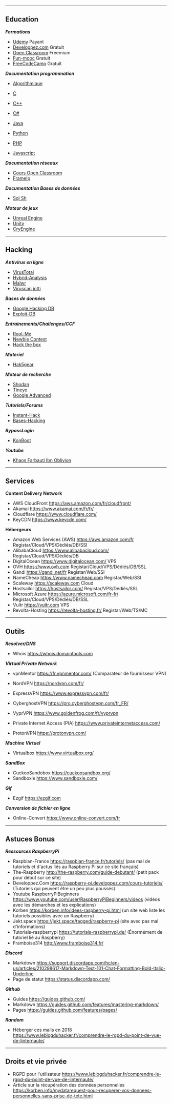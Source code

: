 ---------------------------------------------------------------------------------------------------------

## Education

__*Formations*__
- [Udemy](https://www.udemy.com) Payant
- [Developpez.com](https://www.developpez.com) Gratuit
- [Open Classroom](https://openclassrooms.com) Freemium
- [Fun-mooc](https://www.fun-mooc.fr) Gratuit
- [FreeCodeCamp](https://www.freecodecamp.org/) Gratuit

__*Documentation programmation*__

- [Algorithmique](https://openclassrooms.com/courses/decouvrez-le-fonctionnement-des-algorithmes)

- [C](https://openclassrooms.com/courses/apprenez-a-programmer-en-c)
- [C++](https://openclassrooms.com/courses/programmez-avec-le-langage-c)
- [C#](https://openclassrooms.com/courses/programmez-en-oriente-objet-avec-c)
- [Java](https://openclassrooms.com/courses/apprenez-a-programmer-en-java)
- [Python](https://openclassrooms.com/courses/apprenez-a-programmer-en-python)
- [PHP](https://openclassrooms.com/courses/programmez-en-oriente-objet-en-php)
- [Javascript](https://openclassrooms.com/courses/apprenez-a-coder-avec-javascript)

__*Documentation réseaux*__
- [Cours Open Classroom](https://openclassrooms.com/courses/apprenez-le-fonctionnement-des-reseaux-tcp-ip)
- [FrameIp](http://www.frameip.com/)

__*Documentation Bases de données*__
- [Sql Sh](https://sql.sh/)


__*Moteur de jeux*__
- [Unreal Engine](https://www.unrealengine.com)
- [Unity](https://unity3d.com/fr/)
- [CryEngine](https://www.cryengine.com/)

---------------------------------------------------------------------------------------------------------

## Hacking

__*Antivirus en ligne*__
- [VirusTotal](https://www.virustotal.com/fr/)
- [Hybrid-Analysis](https://www.hybrid-analysis.com/)
- [Malwr](https://malwr.com/)
- [Viruscan jotti](https://virusscan.jotti.org/fr)

__*Bases de données*__ 
- [Google Hacking DB](https://www.exploit-db.com/google-hacking-database)
- [Exploit-DB](https://www.exploit-db.com)

__*Entrainements/Challenges/CCF*__
- [Root-Me](https://www.root-me.org)
- [Newbie Contest](https://www.newbiecontest.org)
- [Hack the box](https://www.hackthebox.eu)

__*Materiel*__
- [Hak5gear](https://hakshop.com)

__*Moteur de recherche*__
- [Shodan](https://www.shodan.io)
- [Tineye](https://tineye.com)
- [Google Advanced](https://www.google.fr/advanced_search)

__*Tutoriels/Forums*__
- [Instant-Hack](https://instant-hack.to)
- [Bases-Hacking](http://bases-hacking.org)

__*BypassLogin*__
- [KonBoot](http://piotrbania.com/all/kon-boot)

__*Youtube*__
- [Khaos Farbauti Ibn Oblivion](https://www.youtube.com/user/brumadar/)

---------------------------------------------------------------------------------------------------------

## Services

__**Content Delivery Network**__
- AWS CloudFront https://aws.amazon.com/fr/cloudfront/
- Akamai https://www.akamai.com/fr/fr/
- Cloudflare https://www.cloudflare.com/
- KeyCDN https://www.keycdn.com/

__**Hébergeurs**__

- Amazon Web Services (AWS) https://aws.amazon.com/fr Registar/Cloud/VPS/Dédiés/DB/SSl
- AlibabaCloud https://www.alibabacloud.com/ Registar/Cloud/VPS/Dédiés/DB
- DigitalOcean https://www.digitalocean.com/ VPS
- OVH https://www.ovh.com Registar/Cloud/VPS/Dédiés/DB/SSL
- Gandi https://gandi.net/fr Registar/Web/SSl
- NameCheap https://www.namecheap.com Registar/Web/SSl
- Scaleway https://scaleway.com Cloud
- Hostsailor https://hostsailor.com/ Registar/VPS/Dédiés/SSL
- Microsoft Azure https://azure.microsoft.com/fr-fr/ Registar/Cloud/VPS/Dédiés/DB/SSL
- Vultr https://vultr.com VPS
- Revolta-Hosting https://revolta-hosting.fr/ Registar/Web/TS/MC

---------------------------------------------------------------------------------------------------------

## Outils

__*Resolver/DNS*__
- Whois https://whois.domaintools.com

__*Virtual Private Network*__

- vpnMentor https://fr.vpnmentor.com/ (Comparateur de fournisseur VPN)

- NordVPN https://nordvpn.com/fr/
- ExpressVPN https://www.expressvpn.com/fr/
- CyberghostVPN https://pro.cyberghostvpn.com/fr_FR/
- VyprVPN https://www.goldenfrog.com/fr/vyprvpn
- Private Internet Access (PIA) https://www.privateinternetaccess.com/
- ProtonVPN https://protonvpn.com/

__*Machine Virtuel*__
- Virtualbox https://www.virtualbox.org/

__*SandBox*__
- CuckooSandobox https://cuckoosandbox.org/
- Sandboxie https://www.sandboxie.com/

__*Gif*__
- Ezgif https://ezgif.com

__*Conversion de fichier en ligne*__
- Online-Convert https://www.online-convert.com/fr

---------------------------------------------------------------------------------------------------------

## Astuces Bonus

__*Ressources RaspberryPi*__
- Raspbian-France https://raspbian-france.fr/tutoriels/ (pas mal de tutoriels et d'actus liés au Raspberry Pi sur ce site français)
- The-Raspberry http://the-raspberry.com/guide-debutant/ (petit pack pour début sur ce site)
- Developpez.Com https://raspberry-pi.developpez.com/cours-tutoriels/ (Tutoriels qui peuvent être un peu plus poussés)
- Youtube RaspberryPiBeginners https://www.youtube.com/user/RaspberryPiBeginners/videos (vidéos avec les démarches et les explications)
- Korben https://korben.info/idees-raspberry-pi.html (un site web liste les tutoriels possibles avec un Raspberry)
- Jekt.space https://jekt.space/tagged/raspberry-pi (site avec pas mal d'informations)
- Tutorials-raspberrypi https://tutorials-raspberrypi.de/ (Énormément de tutoriel lié au Raspberry)
- Framboise314 http://www.framboise314.fr/

__*Discord*__
- Markdown https://support.discordapp.com/hc/en-us/articles/210298617-Markdown-Text-101-Chat-Formatting-Bold-Italic-Underline
- Page de statut https://status.discordapp.com/

__*Github*__
- Guides https://guides.github.com/
- Markdown https://guides.github.com/features/mastering-markdown/
- Pages https://guides.github.com/features/pages/

__*Random*__
- Héberger ces mails en 2018 https://www.leblogduhacker.fr/comprendre-le-rgpd-du-point-de-vue-de-linternaute/

---------------------------------------------------------------------------------------------------------

## Droits et vie privée

- RGPD pour l'utilisateur https://www.leblogduhacker.fr/comprendre-le-rgpd-du-point-de-vue-de-linternaute/
- Article sur la récupération des données personnelles https://korben.info/mydatarequest-pour-recuperer-vos-donnees-personnelles-sans-prise-de-tete.html

